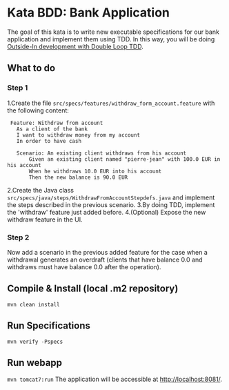 # Kata BDD: Bank Application
The goal of this kata is to write new executable specifications for our bank application and implement them using TDD. In this way, you will be doing [Outside-In development with Double Loop TDD](http://coding-is-like-cooking.info/2013/04/outside-in-development-with-double-loop-tdd/).

## What to do
### Step 1
1.Create the file `src/specs/features/withdraw_form_account.feature` with the following content:
```gherkin
 Feature: Withdraw from account
   As a client of the bank
   I want to withdraw money from my account
   In order to have cash
 
   Scenario: An existing client withdraws from his account
       Given an existing client named "pierre-jean" with 100.0 EUR in his account
       When he withdraws 10.0 EUR into his account
       Then the new balance is 90.0 EUR
```
2.Create the Java class `src/specs/java/steps/WithdrawFromAccountStepdefs.java` and implement the steps described in the previous scenario.
3.By doing TDD, implement the 'withdraw' feature just added before.
4.(Optional) Expose the new withdraw feature in the UI.

### Step 2
Now add a scenario in the previous added feature for the case when a withdrawal generates an overdraft (clients that have balance 0.0 and withdraws must have balance 0.0 after the operation).

## Compile & Install (local .m2 repository)
`mvn clean install`

## Run Specifications
`mvn verify -Pspecs`

## Run webapp
`mvn tomcat7:run`
The application will be accessible at [http://localhost:8081/](http://localhost:8081/).
